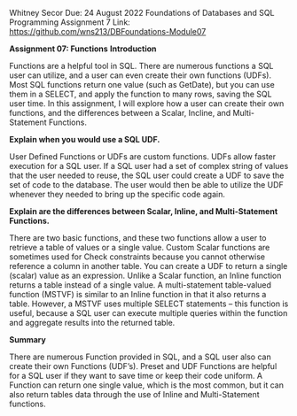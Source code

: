 Whitney Secor 
Due: 24 August 2022 
Foundations of Databases and SQL Programming 
Assignment 7
Link:  https://github.com/wns213/DBFoundations-Module07

**Assignment 07: Functions** 
**Introduction**

Functions are a helpful tool in SQL. There are numerous functions a SQL user can utilize, and a user can even create their own functions (UDFs). Most SQL functions return one value (such as GetDate), but you can use them in a SELECT, and apply the function to many rows, saving the SQL user time. In this assignment, I will explore how a user can create their own functions, and the differences between a Scalar, Incline, and Multi-Statement Functions. 

**Explain when you would use a SQL UDF.**

User Defined Functions or UDFs are custom functions. UDFs allow faster execution for a SQL user. If a SQL user had a set of complex string of values that the user needed to reuse, the SQL user could create a UDF to save the set of code to the database. The user would then be able to utilize the UDF whenever they needed to bring up the specific code again. 

**Explain are the differences between Scalar, Inline, and Multi-Statement Functions.**

There are two basic functions, and these two functions allow a user to retrieve a table of values or a single value. Custom Scalar functions are sometimes used for Check constraints because you cannot otherwise reference a column in another table. You can create a UDF to return a single (scalar) value as an expression. Unlike a Scalar function, an Inline function returns a table instead of a single value. A multi-statement table-valued function (MSTVF) is similar to an Inline function in that it also returns a table. However, a MSTVF uses multiple SELECT statements – this function is useful, because a SQL user can execute multiple queries within the function and aggregate results into the returned table.

**Summary**

There are numerous Function provided in SQL, and a SQL user also can create their own Functions (UDF’s). Preset and UDF Functions are helpful for a SQL user if they want to save time or keep their code uniform. A Function can return one single value, which is the most common, but it can also return tables data through the use of Inline and Multi-Statement functions. 

